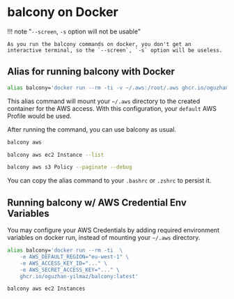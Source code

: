 # balcony on Docker


!!! note "`--screen`, `-s` option will not be usable"

    As you run the balcony commands on docker, you don't get an interactive terminal, so the `--screen`, `-s` option will be useless.


## Alias for running balcony with Docker


```bash
alias balcony='docker run --rm -ti -v ~/.aws:/root/.aws ghcr.io/oguzhan-yilmaz/balcony:latest'
```

This alias command will mount your `~/.aws` directory to the created container for the AWS access. With this configuration, your `default` AWS Profile would be used. 

After running the command, you can use balcony as usual.

```bash
balcony aws

balcony aws ec2 Instance --list

balcony aws s3 Policy --paginate --debug
```

You can copy the alias command to your `.bashrc` or `.zshrc` to persist it. 


## Running balcony w/ AWS Credential Env Variables

You may configure your AWS Credentials by adding required environment variables on docker run, instead of mounting your `~/.aws` directory.


```bash
alias balcony='docker run --rm -ti  \
    -e AWS_DEFAULT_REGION="eu-west-1" \
    -e AWS_ACCESS_KEY_ID="..." \
    -e AWS_SECRET_ACCESS_KEY="..." \
    ghcr.io/oguzhan-yilmaz/balcony:latest'
```

```bash
balcony aws ec2 Instances
```
